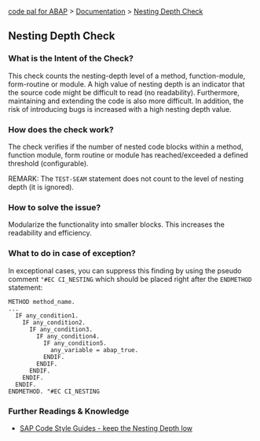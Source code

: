 [code pal for ABAP](../../README.md) > [Documentation](../check_documentation.md) > [Nesting Depth Check](maximum-nesting-depth.md)

## Nesting Depth Check

### What is the Intent of the Check?

This check counts the nesting-depth level of a method, function-module, form-routine or module. A high value of nesting depth is an indicator that the source code might be difficult to read (no readability). Furthermore, maintaining and extending the code is also more difficult. In addition, the risk of introducing bugs is increased with a high nesting depth value.

### How does the check work?

The check verifies if the number of nested code blocks within a method, function module, form routine or module has reached/exceeded a defined threshold (configurable).

REMARK: The `TEST-SEAM` statement does not count to the level of nesting depth (it is ignored).

### How to solve the issue?

Modularize the functionality into smaller blocks. This increases the readability and efficiency.

### What to do in case of exception?

In exceptional cases, you can suppress this finding by using the pseudo comment `"#EC CI_NESTING` which should be placed right after the `ENDMETHOD` statement:

```abap
METHOD method_name.
...
  IF any_condition1.
    IF any_condition2.
      IF any_condition3.
        IF any_condition4.
          IF any_condition5.
            any_variable = abap_true.
          ENDIF.
        ENDIF.
      ENDIF.
    ENDIF.
  ENDIF.
ENDMETHOD. "#EC CI_NESTING
```

### Further Readings & Knowledge

* [SAP Code Style Guides - keep the Nesting Depth low](https://github.com/SAP/styleguides/blob/main/clean-abap/CleanABAP.md#keep-the-nesting-depth-low)

